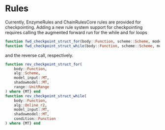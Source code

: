 # Rules

Currently, EnzymeRules and ChainRulesCore rules are provided for checkpointing. Adding a new rule system support for checkpointing requires calling the augmented forward run for the while and for loops
```julia
function fwd_checkpoint_struct_for(body::Function, scheme::Scheme, model, range::UnitRange{Int64}) end
function fwd_checkpoint_struct_while(body::Function, scheme::Scheme, model, condition::Function) end
```
and the reverse call, respectively.
```julia
function rev_checkpoint_struct_for(
    body::Function,
    alg::Scheme,
    model_input::MT,
    shadowmodel::MT,
    range::UnitRange
) where {MT} end
function rev_checkpoint_struct_while(
    body::Function,
    alg::Online_r2,
    model_input::MT,
    shadowmodel::MT,
    condition::Function
) where {MT} end
```
